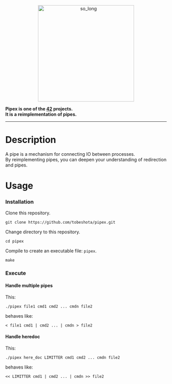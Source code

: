 <p align="center">
 <img width="300" alt="so_long" src="https://github.com/tobeshota/pipex/assets/103044771/91b4ae97-c39e-4551-8375-68b7c15cfe4c">
</p>

**Pipex is one of the [42](https://42tokyo.jp/) projects.**  
**It is a reimplementation of pipes.**

---

# Description
A pipe is a mechanism for connecting IO between processes.   
By reimplementing pipes, you can deepen your understanding of redirection and pipes.

# Usage
### Installation
Clone this repository.
```
git clone https://github.com/tobeshota/pipex.git
```
Change directory to this repository.
```
cd pipex
```
Compile to create an executable file: `pipex`.
```
make
```

### Execute
#### Handle multiple pipes
This:
```
./pipex file1 cmd1 cmd2 ... cmdn file2
```
behaves like:
```
< file1 cmd1 | cmd2 ... | cmdn > file2
```
#### Handle heredoc
This:
```
./pipex here_doc LIMITTER cmd1 cmd2 ... cmdn file2
```
behaves like:
```
<< LIMITTER cmd1 | cmd2 ... | cmdn >> file2
```
